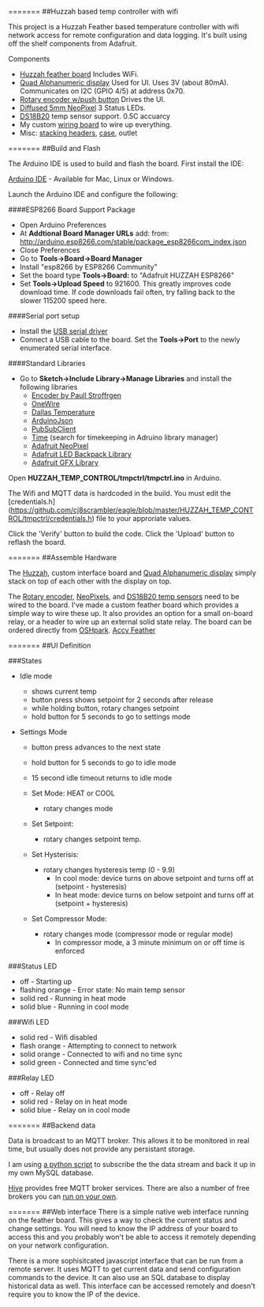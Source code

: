 =======
##Huzzah based temp controller with wifi

This project is a Huzzah Feather based temperature controller with wifi
network access for remote configuration and data logging.  It's built using
off the shelf components from Adafruit.

Components
  * [Huzzah feather board](https://www.adafruit.com/products/2821) Includes WiFi.
  * [Quad Alphanumeric display](https://www.adafruit.com/products/3128) Used for UI.  Uses 3V (about 80mA).  Communicates on I2C (GPIO 4/5) at address 0x70.
  * [Rotary encoder w/push button](https://www.adafruit.com/products/377) Drives the UI.
  * [Diffused 5mm NeoPixel](https://www.adafruit.com/products/1938) 3 Status LEDs.
  * [DS18B20](https://www.adafruit.com/product/381) temp sensor support.  0.5C accuarcy
  * My custom [wiring board](https://oshpark.com/shared_projects/7Zi1G63f) to wire up everything.
  * Misc: [stacking headers](https://www.adafruit.com/products/2830), [case](https://www.amazon.com/gp/product/B0002BSRIO/ref=oh_aui_detailpage_o02_s00?ie=UTF8&psc=1), outlet

=======
##Build and Flash

The Arduino IDE is used to build and flash the board.  First install the IDE:

   [Arduino IDE](https://www.arduino.cc/en/Main/Software) - Available for Mac, Linux or Windows.

Launch the Arduino IDE and configure the following:

####ESP8266 Board Support Package
   * Open Arduino Preferences
   * At **Addtional Board Manager URLs** add: from: http://arduino.esp8266.com/stable/package_esp8266com_index.json
   * Close Preferences
   * Go to **Tools->Board->Board Manager**
   * Install "esp8266 by ESP8266 Community"
   * Set the board type **Tools->Board:** to "Adafruit HUZZAH ESP8266"
   * Set **Tools->Upload Speed** to 921600.  This greatly improves code download time.  If code downloads fail often, try falling back to the slower 115200 speed here.

####Serial port setup
   * Install the [USB serial driver](https://www.silabs.com/products/mcu/Pages/USBtoUARTBridgeVCPDrivers.aspx)
   * Connect a USB cable to the board.  Set the **Tools->Port** to the newly enumerated serial interface.

####Standard Libraries
   * Go to **Sketch->Include Library->Manage Libraries** and install the following libraries
      * [Encoder by Paull Stroffrgen](http://www.pjrc.com/teensy/td_libs_Encoder.html)
      * [OneWire](http://www.pjrc.com/teensy/td_libs_OneWire.html)
      * [Dallas Temperature](https://github.com/milesburton/Arduino-Temperature-Control-Library)
      * [ArduinoJson](https://github.com/bblanchon/ArduinoJson)
      * [PubSubClient](http://pubsubclient.knolleary.net/)
      * [Time](http://playground.arduino.cc/code/time) (search for timekeeping in Adruino library manager)
      * [Adafruit NeoPixel](https://github.com/adafruit/Adafruit_NeoPixel)
      * [Adafruit LED Backpack Library](https://github.com/adafruit/Adafruit_LED_Backpack)
      * [Adafruit GFX Library](https://github.com/adafruit/Adafruit-GFX-Library)


Open **HUZZAH_TEMP_CONTROL/tmpctrl/tmpctrl.ino** in Arduino.

The Wifi and MQTT data is hardcoded in the build.  You must edit the [credentials.h] (https://github.com/cj8scrambler/eagle/blob/master/HUZZAH_TEMP_CONTROL/tmpctrl/credentials.h)
file to your approriate values.

Click the 'Verify' button to build the code.  Click the 'Upload' button to reflash the board.

=======
##Assemble Hardware

The [Huzzah](https://www.adafruit.com/products/2821), custom interface board and [Quad Alphanumeric display](https://www.adafruit.com/products/3128) simply stack on top of each other with the display on top.

The [Rotary encoder](https://www.adafruit.com/products/377), [NeoPixels](https://www.adafruit.com/products/1938), and [DS18B20 temp sensors](https://www.adafruit.com/product/381) need to be wired to the board.  I've made a custom feather board which provides a simple way to wire these up.  It also provides an option for a small on-board relay, or a header to wire up an external solid state relay.  The board can be ordered directly from [OSHpark](https://oshpark.com/shared_projects/7Zi1G63f).
[Accy Feather](https://644db4de3505c40a0444-327723bce298e3ff5813fb42baeefbaa.ssl.cf1.rackcdn.com/14139594cbb9190dfa5511dba4859ab6.png)


=======
##UI Definition
 
###States
  * Idle mode
    * shows current temp
    * button press shows setpoint for 2 seconds after release
    * while holding button, rotary changes setpoint
    * hold button for 5 seconds to go to settings mode

  * Settings Mode
    * button press advances to the next state
    * hold button for 5 seconds to go to idle mode
    * 15 second idle timeout returns to idle mode

    * Set Mode: HEAT or COOL
      * rotary changes mode
    * Set Setpoint:
      * rotary changes setpoint temp.
    * Set Hysterisis:
      * rotary changes hysteresis temp (0 - 9.9)
        * In cool mode: device turns on above setpoint and turns off at (setpoint - hysteresis)
        * In heat mode: device turns on below setpoint and turns off at (setpoint + hysteresis)
    * Set Compressor Mode:
      * rotary changes mode (compressor mode or regular mode)
        * In compressor mode, a 3 minute minimum on or off time is enforced

###Status LED
  * off          - Starting up
  * flashing orange - Error state: No main temp sensor
  * solid red    - Running in heat mode
  * solid blue   - Running in cool mode

###Wifi LED
  * solid red    - Wifi disabled
  * flash orange - Attempting to connect to network
  * solid orange - Connected to wifi and no time sync
  * solid green  - Connected and time sync'ed

###Relay LED
  * off          - Relay off
  * solid red    - Relay on in heat mode
  * solid blue   - Relay on in cool mode

=======
##Backend data

Data is broadcast to an MQTT broker.  This allows it to be monitored in real time, but usually does
not provide any persistant storage.

I am using [a python script](https://gist.github.com/matbor/6532185) to subscribe the the data stream
and back it up in my own MySQL database.

[Hive](http://www.hivemq.com/try-out/) provides free MQTT broker services.  There are also a number
of free brokers you can [run on your own](http://blog.thingstud.io/getting-started/free-mqtt-brokers-for-thingstudio/).

=======
##Web interface
There is a simple native web interface running on the feather board.  This gives a way to check
the current status and change settings.  You will need to know the IP address of your board to access
this and you probably won't be able to access it remotely depending on your network configuration.

There is a more sophisitcated javascript interface that can be run from a remote server.  It uses
MQTT to get current data and send configuration commands to the device.  It can also use an SQL
database to display historical data as well.  This interface can be accessed remotely and doesn't
require you to know the IP of the device.
